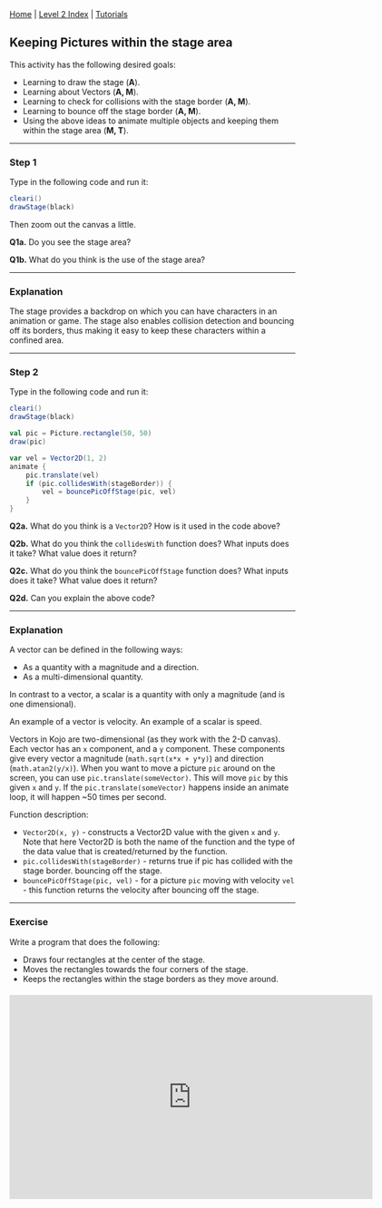 <div class="nav">
  <a href="../../index.html">Home</a> | <a href="index.html">Level 2 Index</a> | <a href="../../tutorials-index.html">Tutorials</a>
</div>

## Keeping Pictures within the stage area

This activity has the following desired goals:
* Learning to draw the stage (**A**).
* Learning about Vectors (**A, M**).
* Learning to check for collisions with the stage border (**A, M**).
* Learning to bounce off the stage border (**A, M**).
* Using the above ideas to animate multiple objects and keeping them within the stage area (**M, T**).

---

### Step 1

Type in the following code and run it:

```scala
cleari()
drawStage(black)
```

Then zoom out the canvas a little.

**Q1a.** Do you see the stage area?

**Q1b.** What do you think is the use of the stage area?

---

### Explanation

The stage provides a backdrop on which you can have characters in an animation or game. The stage also enables collision detection and bouncing off its borders, thus making it easy to keep these characters within a confined area.

---

### Step 2

Type in the following code and run it:

```scala
cleari()
drawStage(black)

val pic = Picture.rectangle(50, 50)
draw(pic)

var vel = Vector2D(1, 2)
animate {
    pic.translate(vel)
    if (pic.collidesWith(stageBorder)) {
        vel = bouncePicOffStage(pic, vel)
    }
}
```

**Q2a.** What do you think is a `Vector2D`? How is it used in the code above?

**Q2b.** What do you think the `collidesWith` function does? What inputs does it take? What value does it return?

**Q2c.** What do you think the `bouncePicOffStage` function does? What inputs does it take? What value does it return?

**Q2d.** Can you explain the above code?

---

### Explanation

A vector can be defined in the following ways:
* As a quantity with a magnitude and a direction.
* As a multi-dimensional quantity.

In contrast to a vector, a scalar is a quantity with only a magnitude (and is one dimensional).

An example of a vector is velocity. An example of a scalar is speed.

Vectors in Kojo are two-dimensional (as they work with the 2-D canvas). Each vector has an `x` component, and a `y` component. These components give every vector a magnitude (`math.sqrt(x*x + y*y)`) and direction (`math.atan2(y/x)`). When you want to move a picture `pic` around on the screen, you can use `pic.translate(someVector)`. This will move `pic` by this given `x` and `y`. If the `pic.translate(someVector)` happens inside an animate loop, it will happen ~50 times per second.

Function description:

* `Vector2D(x, y)` - constructs a Vector2D value with the given `x` and `y`. Note that here Vector2D is both the name of the function and the type of the data value that is created/returned by the function.
* `pic.collidesWith(stageBorder)` - returns true if pic has collided with the stage border. bouncing off the stage.
* `bouncePicOffStage(pic, vel)` - for a picture `pic` moving with velocity `vel` - this function returns the velocity after bouncing off the stage.

---

### Exercise

Write a program that does the following:
* Draws four rectangles at the center of the stage.
* Moves the rectangles towards the four corners of the stage.
* Keeps the rectangles within the stage borders as they move around.

<div style="margin-top: 20px;margin-bottom: 20px;text-align:center">
    <iframe frameborder="0" width="640" height="360" src="https://player.vimeo.com/video/480240170" allow="autoplay"></iframe>
</div>
